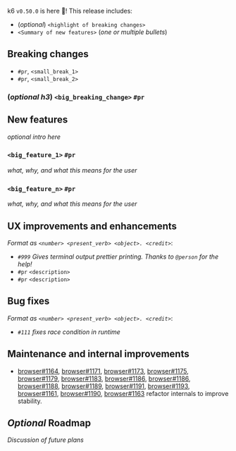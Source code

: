 k6 `v0.50.0` is here 🎉! This release includes:

- (_optional_) `<highlight of breaking changes>`
- `<Summary of new features>` (_one or multiple bullets_)


## Breaking changes

- `#pr`, `<small_break_1>`
- `#pr`, `<small_break_2>`

### (_optional h3_) `<big_breaking_change>` `#pr`

## New features

_optional intro here_

### `<big_feature_1>` `#pr`

_what, why, and what this means for the user_

### `<big_feature_n>` `#pr`

_what, why, and what this means for the user_

## UX improvements and enhancements

_Format as `<number> <present_verb> <object>. <credit>`_:

- _`#999` Gives terminal output prettier printing. Thanks to `@person` for the help!_
- `#pr` `<description>`
- `#pr` `<description>`

## Bug fixes

_Format as `<number> <present_verb> <object>. <credit>`_:
- _`#111` fixes race condition in runtime_

## Maintenance and internal improvements

- [browser#1164](https://github.com/grafana/xk6-browser/pull/1164), [browser#1171](https://github.com/grafana/xk6-browser/pull/1171), [browser#1173](https://github.com/grafana/xk6-browser/pull/1173), [browser#1175](https://github.com/grafana/xk6-browser/pull/1175), [browser#1179](https://github.com/grafana/xk6-browser/pull/1179), [browser#1183](https://github.com/grafana/xk6-browser/pull/1183), [browser#1186](https://github.com/grafana/xk6-browser/pull/1186), [browser#1186](https://github.com/grafana/xk6-browser/pull/1186), [browser#1188](https://github.com/grafana/xk6-browser/pull/1188), [browser#1189](https://github.com/grafana/xk6-browser/pull/1189), [browser#1191](https://github.com/grafana/xk6-browser/pull/1191), [browser#1193](https://github.com/grafana/xk6-browser/pull/1193), [browser#1161](https://github.com/grafana/xk6-browser/pull/1166), [browser#1190](https://github.com/grafana/xk6-browser/pull/1190), [browser#1163](https://github.com/grafana/xk6-browser/pull/1163) refactor internals to improve stability.

## _Optional_ Roadmap

_Discussion of future plans_
